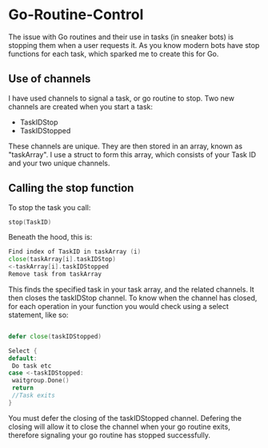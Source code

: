 # Go-Routine-Control

The issue with Go routines and their use in tasks (in sneaker bots) is stopping them when a user requests it. As you know modern bots have stop functions for each task, which sparked me to create this for Go.

## Use of channels

I have used channels to signal a task, or go routine to stop. Two new channels are created when you start a task:
 - TaskIDStop
 - TaskIDStopped

These channels are unique. They are then stored in an array, known as "taskArray". I use a struct to form this array, which consists of your Task ID and your two unique channels. 

## Calling the stop function

To stop the task you call: 
```go
stop(TaskID)
```

Beneath the hood, this is:
```go
Find index of TaskID in taskArray (i)
close(taskArray[i].taskIDStop)
<-taskArray[i].taskIDStopped
Remove task from taskArray
```
This finds the specified task in your task array, and the related channels. It then closes the taskIDStop channel. To know when the channel has closed, for each operation in your function you would check using a select statement, like so:
```go

defer close(taskIDStopped)

Select {
default:
 Do task etc
case <-taskIDStopped:
 waitgroup.Done()
 return
 //Task exits
}
```
You must defer the closing of the taskIDStopped channel. Defering the closing will allow it to close the channel when your go routine exits, therefore signaling your go routine has stopped successfully.
